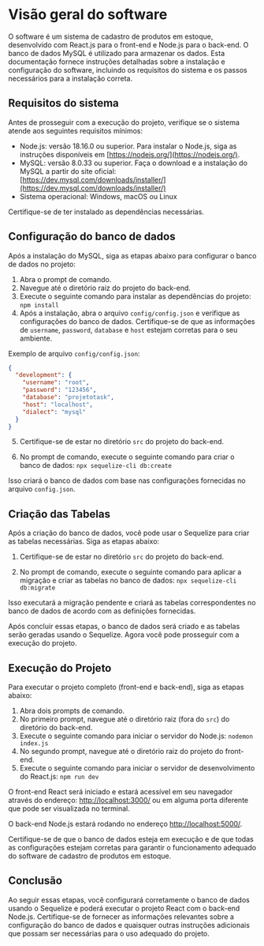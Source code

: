 # Visão geral do software

O software é um sistema de cadastro de produtos em estoque, desenvolvido com React.js para o front-end e Node.js para o back-end. O banco de dados MySQL é utilizado para armazenar os dados. Esta documentação fornece instruções detalhadas sobre a instalação e configuração do software, incluindo os requisitos do sistema e os passos necessários para a instalação correta.

## Requisitos do sistema

Antes de prosseguir com a execução do projeto, verifique se o sistema atende aos seguintes requisitos mínimos:

- Node.js: versão 18.16.0 ou superior. Para instalar o Node.js, siga as instruções disponíveis em [https://nodejs.org/](https://nodejs.org/).
- MySQL: versão 8.0.33 ou superior. Faça o download e a instalação do MySQL a partir do site oficial: [https://dev.mysql.com/downloads/installer/](https://dev.mysql.com/downloads/installer/)
- Sistema operacional: Windows, macOS ou Linux

Certifique-se de ter instalado as dependências necessárias.

## Configuração do banco de dados

Após a instalação do MySQL, siga as etapas abaixo para configurar o banco de dados no projeto:

1. Abra o prompt de comando.
2. Navegue até o diretório raiz do projeto do back-end.
3. Execute o seguinte comando para instalar as dependências do projeto: `npm install`
4. Após a instalação, abra o arquivo `config/config.json` e verifique as configurações do banco de dados. Certifique-se de que as informações de `username`, `password`, `database` e `host` estejam corretas para o seu ambiente.

Exemplo de arquivo `config/config.json`:

```json
{
  "development": {
    "username": "root",
    "password": "123456",
    "database": "projetotask",
    "host": "localhost",
    "dialect": "mysql"
  }
}
```

5. Certifique-se de estar no diretório `src` do projeto do back-end.

6. No prompt de comando, execute o seguinte comando para criar o banco de dados: `npx sequelize-cli db:create`

Isso criará o banco de dados com base nas configurações fornecidas no arquivo `config.json`.

## Criação das Tabelas

Após a criação do banco de dados, você pode usar o Sequelize para criar as tabelas necessárias. Siga as etapas abaixo:

1. Certifique-se de estar no diretório `src` do projeto do back-end.

2. No prompt de comando, execute o seguinte comando para aplicar a migração e criar as tabelas no banco de dados: `npx sequelize-cli db:migrate`

Isso executará a migração pendente e criará as tabelas correspondentes no banco de dados de acordo com as definições fornecidas.

Após concluir essas etapas, o banco de dados será criado e as tabelas serão geradas usando o Sequelize. Agora você pode prosseguir com a execução do projeto.

## Execução do Projeto

Para executar o projeto completo (front-end e back-end), siga as etapas abaixo:

1. Abra dois prompts de comando.
2. No primeiro prompt, navegue até o diretório raiz (fora do `src`) do diretório do back-end.
3. Execute o seguinte comando para iniciar o servidor do Node.js: `nodemon index.js`
4. No segundo prompt, navegue até o diretório raiz do projeto do front-end.
5. Execute o seguinte comando para iniciar o servidor de desenvolvimento do React.js: `npm run dev`

O front-end React será iniciado e estará acessível em seu navegador através do endereço:
[http://localhost:3000/](http://localhost:3000/) ou em alguma porta diferente que pode ser visualizada no terminal.

O back-end Node.js estará rodando no endereço [http://localhost:5000/](http://localhost:5000/).

Certifique-se de que o banco de dados esteja em execução e de que todas as configurações estejam corretas para garantir o funcionamento adequado do software de cadastro de produtos em estoque.

## Conclusão

Ao seguir essas etapas, você configurará corretamente o banco de dados usando o Sequelize e poderá executar o projeto React com o back-end Node.js. Certifique-se de fornecer as informações relevantes sobre a configuração do banco de dados e quaisquer outras instruções adicionais que possam ser necessárias para o uso adequado do projeto.
